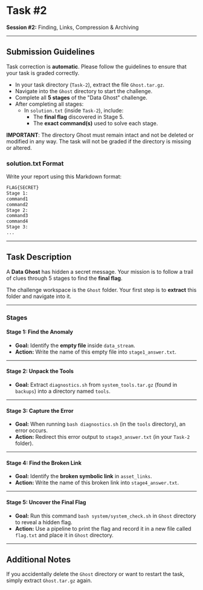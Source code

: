 # Task #2

**Session #2:** Finding, Links, Compression & Archiving

---

## Submission Guidelines

Task correction is **automatic**. Please follow the guidelines to ensure that your task is graded correctly.

- In your task directory (`Task-2`), extract the file `Ghost.tar.gz`.
- Navigate into the `Ghost` directory to start the challenge.
- Complete all **5 stages** of the "Data Ghost" challenge.
- After completing all stages:
  - In `solution.txt` (inside `Task-2`), include:
    - The **final flag** discovered in Stage 5.
    - The **exact command(s)** used to solve each stage.

**IMPORTANT**: The directory Ghost must remain intact and not be deleted or modified in any way. The task will not be graded if the directory is missing or altered.

### solution.txt Format

Write your report using this Markdown format:

```markdown
FLAG{SECRET}
Stage 1:
command1
command2
Stage 2:
command3
command4
Stage 3:
...
```

---

## Task Description

A **Data Ghost** has hidden a secret message. Your mission is to follow a trail of clues through 5 stages to find the **final flag**.

The challenge workspace is the `Ghost` folder. Your first step is to **extract** this folder and navigate into it.

---

### Stages

#### **Stage 1: Find the Anomaly**

- **Goal:** Identify the **empty file** inside `data_stream`.
- **Action:** Write the name of this empty file into `stage1_answer.txt`.

---

#### **Stage 2: Unpack the Tools**

- **Goal:** Extract `diagnostics.sh` from `system_tools.tar.gz` (found in `backups`) into a directory named `tools`.

---

#### **Stage 3: Capture the Error**

- **Goal:** When running `bash diagnostics.sh` (in the `tools` directory), an error occurs.
- **Action:** Redirect this error output to `stage3_answer.txt` (in your `Task-2` folder).

---

#### **Stage 4: Find the Broken Link**

- **Goal:** Identify the **broken symbolic link** in `asset_links`.
- **Action:** Write the name of this broken link into `stage4_answer.txt`.

---

#### **Stage 5: Uncover the Final Flag**

- **Goal:** Run this command `bash system/system_check.sh` in `Ghost` directory to reveal a hidden flag.
- **Action:** Use a pipeline to print the flag and record it in a new file called `flag.txt` and place it in `Ghost` directory.

---

## Additional Notes

If you accidentally delete the `Ghost` directory or want to restart the task, simply extract `Ghost.tar.gz` again.
